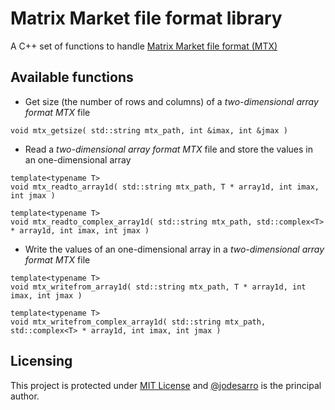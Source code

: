 # Matrix Market file format library
A C++ set of functions to handle [Matrix Market file format (MTX)](https://math.nist.gov/MatrixMarket/formats.html)

## Available functions

- Get size (the number of rows and columns) of a *two-dimensional array format MTX* file
```
void mtx_getsize( std::string mtx_path, int &imax, int &jmax )
```

- Read a *two-dimensional array format MTX* file and store the values in an one-dimensional array
```
template<typename T>
void mtx_readto_array1d( std::string mtx_path, T * array1d, int imax, int jmax )

template<typename T>
void mtx_readto_complex_array1d( std::string mtx_path, std::complex<T> * array1d, int imax, int jmax )
```

- Write the values of an one-dimensional array in a *two-dimensional array format MTX* file
```
template<typename T>
void mtx_writefrom_array1d( std::string mtx_path, T * array1d, int imax, int jmax )

template<typename T>
void mtx_writefrom_complex_array1d( std::string mtx_path, std::complex<T> * array1d, int imax, int jmax )
```

## Licensing

This project is protected under <a href="https://github.com/jodesarro/mtx-library/blob/master/LICENSE">MIT License</a> and [@jodesarro]( https://github.com/jodesarro ) is the principal author.